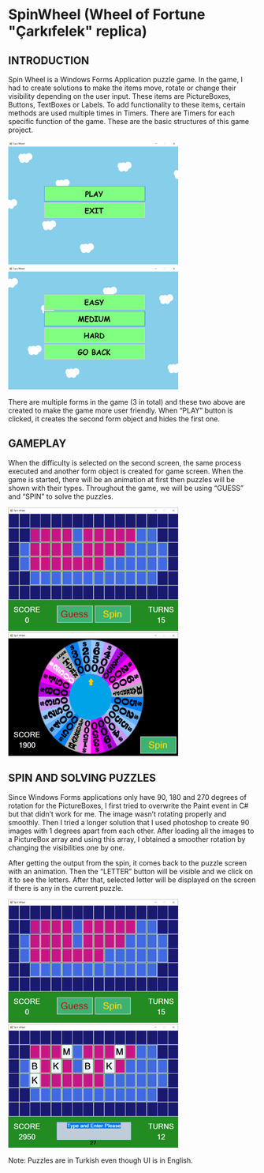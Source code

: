 # SpinWheel  (Wheel of Fortune "Çarkıfelek" replica)


## **INTRODUCTION**
Spin Wheel is a Windows Forms Application puzzle game. In the game, I had to create solutions to make the items move, rotate or change their visibility depending on the user input. These items are PictureBoxes, Buttons, TextBoxes or Labels. To add functionality to these items, certain methods are used multiple times in Timers. There are Timers for each specific function of the game. These are the basic structures of this game project. 

<img src="Images/spinwheelstart.png" height="250" > <img src="Images/spinwheeldiff.png" height="250" >

There are multiple forms in the game (3 in total) and these two above are created to make the game more user friendly. When “PLAY” button is clicked, it creates the second form object and hides the first one.

## **GAMEPLAY**
When the difficulty is selected on the second screen, the same process executed and another form object is created for game screen. When the game is started, there will be an animation at first then puzzles will be shown with their types. Throughout the game, we will be using “GUESS” and “SPIN”  to solve the puzzles.

<img src="Images/StartScreen.png" height="250" > <img src="Images/WheelScreen.png" height="250" >

## **SPIN AND SOLVING PUZZLES**
Since Windows Forms applications only have 90, 180 and 270 degrees of rotation for the PictureBoxes, I first tried to overwrite the Paint event in C# but that didn’t work for me. The image wasn’t rotating properly and smoothly. Then I tried a longer solution that I used photoshop to create 90 images with 1 degrees apart from each other. After loading all the images to a PictureBox array and using this array, I obtained a smoother rotation by changing the visibilities one by one. 

After getting the output from the spin, it comes back to the puzzle screen with an animation. Then the “LETTER” button will be visible and we click on it to see the letters. After that, selected letter will be displayed on the screen if there is any in the current puzzle.

<img src="Images/StartScreen.png" height="250" > <img src="Images/Guessing.png" height="250" >

Note: Puzzles are in Turkish even though UI is in English.

